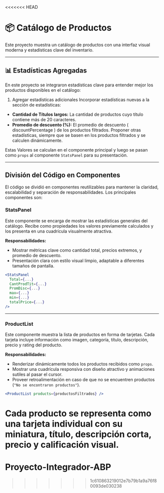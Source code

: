 <<<<<<< HEAD
# 📦 Catálogo de Productos

Este proyecto muestra un catálogo de productos con una interfaz visual moderna y estadísticas clave del inventario.

---

## 📊 Estadísticas Agregadas

En este proyecto se integraron estadísticas clave para entender mejor los productos disponibles en el catálogo:

1. Agregar estadísticas adicionales
   Incorporar estadísticas nuevas a la sección de estadísticas:

- **Cantidad de Títulos largos:** La cantidad de productos cuyo título contiene más de 20 caracteres.
- **Promedio de descuento (%):** El promedio de descuento ( discountPercentage ) de los productos filtrados.
  Proponer otras estadísticas, siempre que se basen en los productos filtrados y se
  calculen dinámicamente.

Estas Valores se calculan en el componente principal y luego se pasan como `props` al componente `StatsPanel` para su presentación.

---

## División del Código en Componentes

El código se dividió en componentes reutilizables para mantener la claridad, escalabilidad y separación de responsabilidades. Los principales componentes son:

### StatsPanel

Este componente se encarga de mostrar las estadísticas generales del catálogo. Recibe como propiedades los valores previamente calculados y los presenta en una cuadrícula visualmente atractiva.

**Responsabilidades:**

- Mostrar métricas clave como cantidad total, precios extremos, y promedio de descuento.
- Presentación clara con estilo visual limpio, adaptable a diferentes tamaños de pantalla.

```jsx
<StatsPanel
  Total={...}
  CantProdTit={...}
  PromDisc={...}
  max={...}
  min={...}
  totalPrice={...}
/>
```

---

### ProductList

Este componente muestra la lista de productos en forma de tarjetas. Cada tarjeta incluye información como imagen, categoría, título, descripción, precio y rating del producto.

**Responsabilidades:**

- Renderizar dinámicamente todos los productos recibidos como `props`.
- Mostrar una cuadrícula responsiva con diseño atractivo y animaciones sutiles al pasar el cursor.
- Proveer retroalimentación en caso de que no se encuentren productos (`"No se encontraron productos"`).

```jsx
<ProductList products={productosFiltrados} />
```

Cada producto se representa como una tarjeta individual con su miniatura, título, descripción corta, precio y calificación visual.
=======
# Proyecto-Integrador-ABP
>>>>>>> 1c610863219012e7b79b1a9a76f80093de030238
